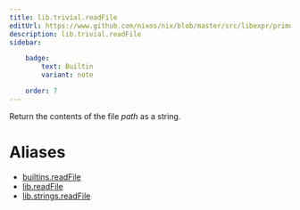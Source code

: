 ```yaml
---
title: lib.trivial.readFile
editUrl: https://www.github.com/nixos/nix/blob/master/src/libexpr/primops.cc
description: lib.trivial.readFile
sidebar:

    badge:
        text: Builtin
        variant: note

    order: 7
---
```


Return the contents of the file *path* as a string.


# Aliases

- [builtins.readFile](reference/builtins/builtins-readFile)
- [lib.readFile](reference/lib/lib-readFile)
- [lib.strings.readFile](reference/lib/strings/lib-strings-readFile)


